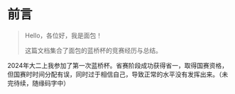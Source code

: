 # 前言

> Hello，各位好，我是面包！
>
> 这篇文档集合了面包的蓝桥杯的竞赛经历与总结。



​		2024年大二上我参加了第一次蓝桥杯。省赛阶段成功获得省一，取得国赛资格，但国赛时时间分配有误，同时过于相信自己，导致正常的水平没有发挥出来。（未完待续，随缘码字中）

